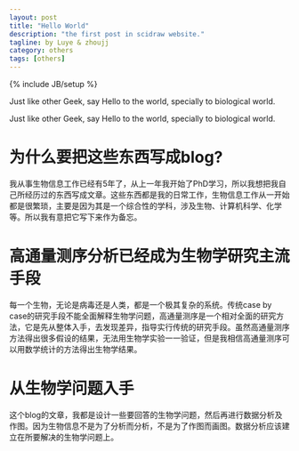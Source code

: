 ```yaml
---
layout: post
title: "Hello World"
description: "the first post in scidraw website."
tagline: by Luye & zhoujj
category: others
tags: [others]
---
```

{% include JB/setup %}

Just like other Geek, say Hello to the world, specially to biological world.

<!--more-->

Just like other Geek, say Hello to the world, specially to biological world.

# 为什么要把这些东西写成blog?

我从事生物信息工作已经有5年了，从上一年我开始了PhD学习，所以我想把我自己所经历过的东西写成文章。这些东西都是我的日常工作，生物信息工作从一开始都是很繁琐，主要是因为其是一个综合性的学科，涉及生物、计算机科学、化学等。所以我有意把它写下来作为备忘。

# 高通量测序分析已经成为生物学研究主流手段

每一个生物，无论是病毒还是人类，都是一个极其复杂的系统。传统case by case的研究手段不能全面解释生物学问题，高通量测序是一个相对全面的研究方法，它是先从整体入手，去发现差异，指导实行传统的研究手段。虽然高通量测序方法得出很多假设的结果，无法用生物学实验一一验证，但是我相信高通量测序可以用数学统计的方法得出生物学结果。

# 从生物学问题入手

这个blog的文章，我都是设计一些要回答的生物学问题，然后再进行数据分析及作图。因为生物信息不是为了分析而分析，不是为了作图而画图。数据分析应该建立在所要解决的生物学问题上。


